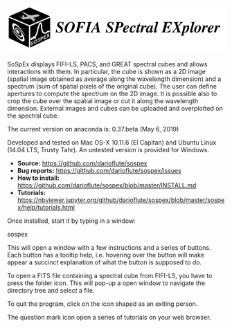 # <img alt="SoSpEx" src="sospex/icons/sospexlogo.png" height="100">

SoSpEx displays FIFI-LS, PACS, and GREAT spectral cubes and allows interactions with them.
In particular, the cube is shown as a 2D image (spatial image obtained as
average along the wavelength dimension) and a spectrum (sum of spatial pixels
of the original cube).
The user can define apertures to compute the spectrum on the 2D image.
It is possible also to crop the cube over the spatial image or cut it along
the wavelength dimension.
External images and cubes can be uploaded and overplotted on the spectral cube.

The current version on anaconda is: 0.37.beta  (May 6, 2019)

Developed and tested on Mac OS-X 10.11.6 (El Capitan) and 
Ubuntu Linux (14.04 LTS, Trusty Tahr). An untested version is provided for Windows.

- **Source:** https://github.com/darioflute/sospex
- **Bug reports:** https://github.com/darioflute/sospex/issues
- **How to install:** https://github.com/darioflute/sospex/blob/master/INSTALL.md
- **Tutorials:** https://nbviewer.jupyter.org/github/darioflute/sospex/blob/master/sospex/help/tutorials.html

Once installed, start it by typing in a window:

sospex

This will open a window with a few instructions and a series of buttons.
Each button has a tooltip help, i.e. hovering over the button will make appear
a succinct explanation of what the button is supposed to do.

To open a FITS file containing a spectral cube from FIFI-LS, you have to
press the folder icon. This will pop-up a open window to navigate the directory
tree and select a file.

To quit the program, click on the icon shaped as an exiting person.

The question mark icon open a series of tutorials on your web browser.
